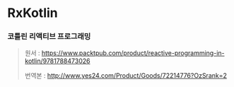 # RxKotlin

### 코틀린 리액티브 프로그래밍

> 원서 : https://www.packtpub.com/product/reactive-programming-in-kotlin/9781788473026
> 
> 번역본 : http://www.yes24.com/Product/Goods/72214776?OzSrank=2
